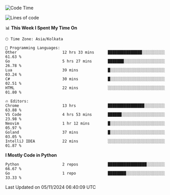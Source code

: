 <!--START_SECTION:waka-->
![Code Time](http://img.shields.io/badge/Code%20Time-376%20hrs%2034%20mins-blue)

![Lines of code](https://img.shields.io/badge/From%20Hello%20World%20I%27ve%20Written-387%20lines%20of%20code-blue)

📊 **This Week I Spent My Time On** 

```text
🕑︎ Time Zone: Asia/Kolkata

💬 Programming Languages: 
Other                    12 hrs 33 mins      ███████████████░░░░░░░░░░   61.63 % 
Go                       5 hrs 27 mins       ███████░░░░░░░░░░░░░░░░░░   26.78 % 
Lua                      39 mins             █░░░░░░░░░░░░░░░░░░░░░░░░   03.24 % 
C#                       30 mins             █░░░░░░░░░░░░░░░░░░░░░░░░   02.51 % 
HTML                     22 mins             ░░░░░░░░░░░░░░░░░░░░░░░░░   01.80 % 

🔥 Editors: 
Chrome                   13 hrs              ████████████████░░░░░░░░░   63.88 % 
VS Code                  4 hrs 53 mins       ██████░░░░░░░░░░░░░░░░░░░   23.98 % 
Neovim                   1 hr 12 mins        █░░░░░░░░░░░░░░░░░░░░░░░░   05.97 % 
Goland                   37 mins             █░░░░░░░░░░░░░░░░░░░░░░░░   03.05 % 
IntelliJ IDEA            22 mins             ░░░░░░░░░░░░░░░░░░░░░░░░░   01.87 % 
```

**I Mostly Code in Python** 

```text
Python                   2 repos             █████████████████░░░░░░░░   66.67 % 
Go                       1 repo              ████████░░░░░░░░░░░░░░░░░   33.33 % 
```




 Last Updated on 05/11/2024 06:40:09 UTC
<!--END_SECTION:waka-->
